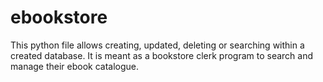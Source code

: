 # ebookstore

This python file allows creating, updated, deleting or searching within a created database. 
It is meant as a bookstore clerk program to search and manage their ebook catalogue.
